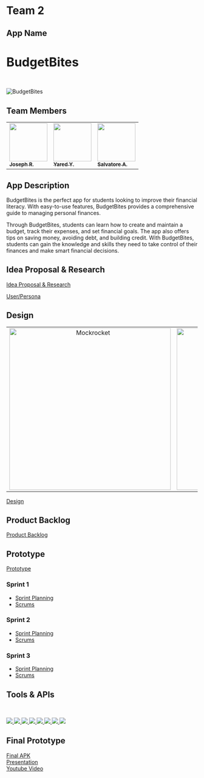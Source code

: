 # Team 2

## App Name
<h3 style= "font-size: 2rem; font-weight: bold;">BudgetBites</h3>
<br>
<img src="https://i.imgur.com/Y9DJnon.png" alt="BudgetBites" class="logo">

## Team Members
<p align="center">
<table>
  <tbody>
    <tr>
      <td allign="center"><a href="https://github.com/jr80861n"><img src="https://avatars.githubusercontent.com/u/70288465?v=4" width="100px;" alt=""/><br/><sub><b>Joseph R.</b></sub></a><br/></td>
       <td allign="center"><a href="https://github.com/Yaredyy"><img src="https://avatars.githubusercontent.com/u/79294242?v=4" width="100px;" alt=""/><br/><sub><b>Yared Y.</b></sub></a><br/></td>
      <td allign="center"><a href="https://github.com/salvatore-ardisi"><img src="https://avatars.githubusercontent.com/u/7751641?v=4" width="100px;" alt=""/><br/><sub><b>Salvatore A.</b></sub></a><br/></td>
     </tr>
    </tbody>
   </table>
  </p>

## App Description 
<p> BudgetBites is the perfect app for students looking to improve their financial literacy. With easy-to-use features, BudgetBites provides a comprehensive guide to managing personal finances.

Through BudgetBites, students can learn how to create and maintain a budget, track their expenses, and set financial goals. The app also offers tips on saving money, avoiding debt, and building credit. With BudgetBites, students can gain the knowledge and skills they need to take control of their finances and make smart financial decisions.</p>

## Idea Proposal & Research

[Idea Proposal & Research](https://docs.google.com/document/d/1AG_kbZaE2bk8zdjYur53V_-KmTCyMdrO/edit?usp=sharing&ouid=108707430322438717590&rtpof=true&sd=true)

[User/Persona](https://docs.google.com/document/d/1O7MmbbgCoHpk17KDkjgrTJn174TVnJ_QJzBpbeRmXC0/edit?usp=sharing)

## Design
<p align="center">
  <table>
    <tbody>
      <tr>
        <td align="center"><img src="https://github.com/jr80861n/CS374-Final/blob/main/mockrocket-export.gif" alt="Mockrocket" width="425"></td>
        <td align="center"><img src="https://github.com/jr80861n/CS374-Final/blob/main/mockrocket2-export.gif" alt="Mockrocket2" width="425"></td>
      </tr>
    </tbody>
  </table>
</p>


[Design](https://docs.google.com/document/d/1eqeJE5APg9ricUqKXy91TMF2mDk4JrHbML4Ean0rz20/edit?usp=sharing)

## Product Backlog
[Product Backlog](https://docs.google.com/spreadsheets/d/1t3iQjrpRr-NqaNd3NtDeEw1vmLboAHBuPErRhyJHitM/edit?usp=sharing)


## Prototype
<!-- Video? -->
[Prototype]()

### Sprint 1

* [Sprint Planning](https://docs.google.com/document/d/1X9jVHoHZVBSQ6mIRSGzxPKbt7QfOt5M-iIP85YqY4yI/edit)
* [Scrums](https://docs.google.com/document/d/1pn1msb0Wpim6cX1GzoynRcUEIjEd19b42KucGvItotA/edit)


### Sprint 2

* [Sprint Planning](https://docs.google.com/document/d/16Rmpo2I2D_sMmbv0PZfQUrvgsXpwixqENH0MGTZDRYU/edit)
* [Scrums](https://docs.google.com/document/d/1pn1msb0Wpim6cX1GzoynRcUEIjEd19b42KucGvItotA/edit)


### Sprint 3

* [Sprint Planning](https://docs.google.com/document/d/14DRewO-gU2zQncjBiBEufYghYmmBpYEUJc1LnbslWsQ/edit)
* [Scrums](https://docs.google.com/document/d/1pn1msb0Wpim6cX1GzoynRcUEIjEd19b42KucGvItotA/edit)




## Tools & APIs

  <br>
<p align="left">
  
<a href="" alt="Firebase">
        <img src="https://img.shields.io/badge/Firebase-039BE5?style=for-the-badge&logo=Firebase&logoColor=white" />   
    </a>
   
<a href="" alt="Discord">
        <img src="https://img.shields.io/badge/Discord-%235865F2.svg?style=for-the-badge&logo=discord&logoColor=white" />   
    </a>
    
<a href="" alt="Android Studio">
        <img src="https://img.shields.io/badge/Android%20Studio-3DDC84.svg?style=for-the-badge&logo=android-studio&logoColor=white" />
    </a>
    
<a href="" alt="GitHub">
        <img src="https://img.shields.io/badge/github-%23121011.svg?style=for-the-badge&logo=github&logoColor=white" />   
    </a>

<a href="" alt="Git">
        <img src="https://img.shields.io/badge/git-%23F05033.svg?style=for-the-badge&logo=git&logoColor=white" />   
    </a>

<a href="" alt="Gradle">
        <img src="https://img.shields.io/badge/Gradle-02303A.svg?style=for-the-badge&logo=Gradle&logoColor=white" />   
    </a>
    
<a href="" alt="Zoom">
        <img src="https://img.shields.io/badge/Zoom-2D8CFF?style=for-the-badge&logo=zoom&logoColor=white" />   
    </a>
    
<a href="" alt="Google">
        <img src="https://img.shields.io/badge/google-4285F4?style=for-the-badge&logo=google&logoColor=white" />   
    </a>

</p>

## Final Prototype
<a href="https://easyupload.io/x6y7o0">Final APK</a> <br>
<a href="https://docs.google.com/presentation/d/1iEpe6akgCCg-2Mzx9gvi_22KY63s_FZm3oQEHa88QAo/edit?usp=sharing">Presentation</a> <br>
<a href="https://youtu.be/ivBluAN2D4Q">Youtube Video</a>

